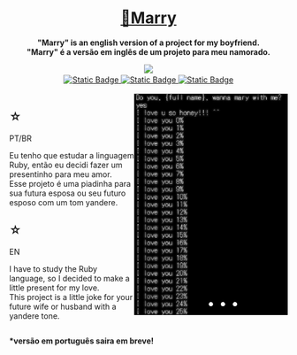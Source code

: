 <h1 align="center">
    <a href="marry.rb">
        <span>💍Marry </span>
    </a>
</h1>

<div align="center">
    <p> 
       <b>"Marry" is an english version of a project for my boyfriend. </b> <br>
       <b>"Marry" é a versão em inglês de um projeto para meu namorado. </b> <br>
    </p>
    <img src="https://img.shields.io/badge/ruby-black?style=for-the-badge&logo=Ruby&logoColor=9d0208" />
    <br>
    <a href="https://www.dio.me/users/juhh1956">
        <img alt="Static Badge" src="https://img.shields.io/badge/DIO-red?style=for-the-badge&color=9d0208">
    </a>
    <a href="https://www.linkedin.com/in/hakuakai/">
        <img alt="Static Badge" src="https://img.shields.io/badge/linkedin-red?style=for-the-badge&color=9d0208">
    </a>
        <a href="https://www.dio.me/users/juhh1956">
        <img alt="Static Badge" src="https://img.shields.io/badge/...-red?style=for-the-badge&color=9d0208">
    </a> <br> <br> 
</div>
<div align="justify" style="display: inline-block">
    <img align="right" src="2.png" height="400"/>
    <div align="left">
        <h2>☆</h2>
        <p>PT/BR</p>
        <p>
            Eu tenho que estudar a linguagem Ruby, então eu decidi fazer um presentinho para meu amor. <br> Esse projeto é uma piadinha para sua futura esposa ou seu futuro esposo com um tom yandere.
        </p>
        <h2>☆</h2>
        <p>EN</p>
        <p>
            I have to study the Ruby language, so I decided to make a little present for my love. <br> This project is a little joke for your future wife or husband with a yandere tone.
        </p>
    </div>
</div>

<p> <b>*versão em português saira em breve!</b></p>

